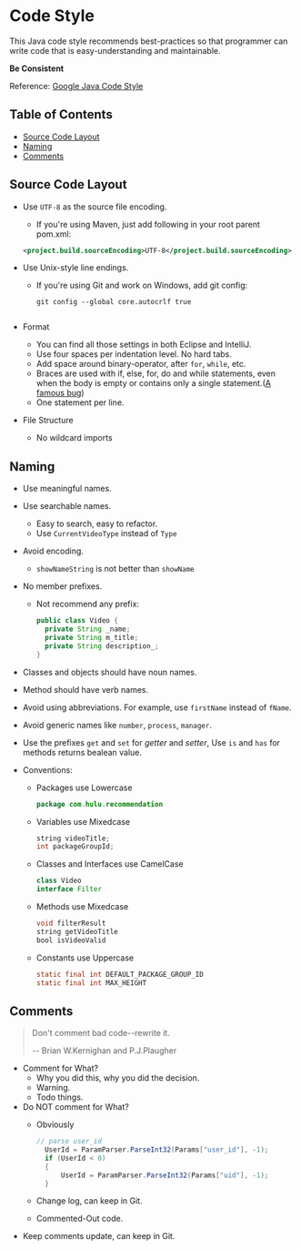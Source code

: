 # Code Style

This Java code style recommends best-practices so that programmer can write code that is easy-understanding and maintainable.

**Be Consistent**

Reference: [Google Java Code Style](http://google-styleguide.googlecode.com/svn/trunk/javaguide.html)

## Table of Contents

* [Source Code Layout](#source-code-layout)
* [Naming](#naming)
* [Comments](#comments)

## Source Code Layout

* Use `UTF-8` as the source file encoding.
    * If you're using Maven, just add following in your root parent pom.xml:

    ```xml
    <project.build.sourceEncoding>UTF-8</project.build.sourceEncoding>
    ```

* Use Unix-style line endings.
    * If you're using Git and work on Windows, add git config:

      ```
      git config --global core.autocrlf true
    ```

* Format
  * You can find all those settings in both Eclipse and IntelliJ.
  * Use four spaces per indentation level. No hard tabs.
  * Add space around binary-operator, after `for`, `while`, etc.
  * Braces are used with if, else, for, do and while statements, even when the body is empty or contains only a single statement.([A famous bug](http://coolshell.cn/articles/11112.html))
  * One statement per line.

* File Structure
  * No wildcard imports

## Naming

* Use meaningful names.
* Use searchable names.
  * Easy to search, easy to refactor.
  * Use `CurrentVideoType` instead of `Type`
* Avoid encoding.
  * `showNameString` is not better than `showName`
* No member prefixes.
  * Not recommend any prefix:

    ```Java
    public class Video {
      private String _name;
      private String m_title;
      private String description_;
    }
    ```

* Classes and objects should have noun names.
* Method should have verb names.
* Avoid using abbreviations. For example, use `firstName` instead of `fName`.
* Avoid generic names like `number`, `process`, `manager`.
* Use the prefixes `get` and `set` for *getter* and *setter*, Use `is` and `has` for methods returns bealean value.
* Conventions:
  * Packages use Lowercase

    ```Java
    package com.hulu.recommendation
    ```

  * Variables use Mixedcase

    ```Java
    string videoTitle;
    int packageGroupId;
    ```

  * Classes and Interfaces use CamelCase

    ```Java
    class Video
    interface Filter
    ```

  * Methods use Mixedcase

    ```Java
    void filterResult
    string getVideoTitle
    bool isVideoValid
    ```

  * Constants use Uppercase

    ```Java
    static final int DEFAULT_PACKAGE_GROUP_ID
    static final int MAX_HEIGHT
    ```

## Comments

> Don't comment bad code--rewrite it.
>
> -- Brian W.Kernighan and P.J.Plaugher

* Comment for What?
  * Why you did this, why you did the decision.
  * Warning.
  * Todo things.
* Do NOT comment for What?
  * Obviously

    ```C#
    // parse user_id
      UserId = ParamParser.ParseInt32(Params["user_id"], -1);
      if (UserId < 0)
      {
          UserId = ParamParser.ParseInt32(Params["uid"], -1);  
      }
    ```

  * Change log, can keep in Git.
  * Commented-Out code.
* Keep comments update, can keep in Git.
